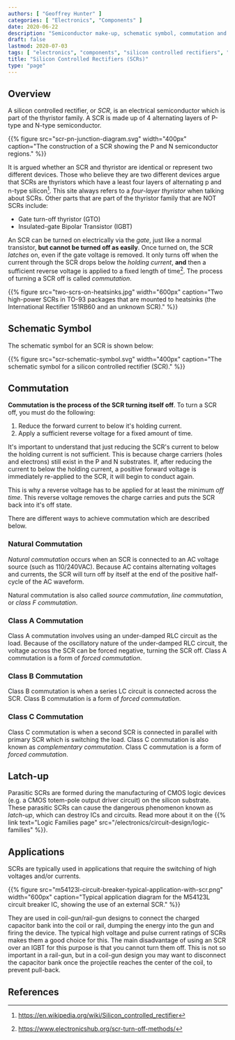 ```yaml
---
authors: [ "Geoffrey Hunter" ]
categories: [ "Electronics", "Components" ]
date: 2020-06-22
description: "Semiconductor make-up, schematic symbol, commutation and more info about silicon controlled rectifiers (SCRs)."
draft: false
lastmod: 2020-07-03
tags: [ "electronics", "components", "silicon controlled rectifiers", "SCRs", "semiconductor", "schematic symbol", "transistor", "rectifier", "diode", "coil gun", "rail gun", "IGBT", "commutation", "natural commutation", "source commutation", "line commutation", "class F commutation", "latch-up" ]
title: "Silicon Controlled Rectifiers (SCRs)"
type: "page"
---
```


## Overview

A silicon controlled rectifier, or _SCR_, is an electrical semiconductor which is part of the thyristor family. A SCR is made up of 4 alternating layers of P-type and N-type semiconductor.

{{% figure src="scr-pn-junction-diagram.svg" width="400px" caption="The construction of a SCR showing the P and N semiconductor regions." %}}

It is argued whether an SCR and thyristor are identical or represent two different devices. Those who believe they are two different devices argue that SCRs are thyristors which have a least four layers of alternating p and n-type silicon[^wikipedia-scrs]. This site always refers to a _four-layer thyristor_ when talking about SCRs. Other parts that are part of the thyristor family that are NOT SCRs include:

* Gate turn-off thyristor (GTO)
* Insulated-gate Bipolar Transistor (IGBT)

An SCR can be turned on electrically via the _gate_, just like a normal transistor, **but cannot be turned off as easily**. Once turned on, the SCR _latches_ on, even if the gate voltage is removed. It only turns off when the current through the SCR drops below the _holding current_, **and** then a sufficient reverse voltage is applied to a fixed length of time[^electronics-hub-scr-turn-off-methods]. The process of turning a SCR off is called _commutation_.

{{% figure src="two-scrs-on-heatsinks.jpg" width="600px" caption="Two high-power SCRs in TO-93 packages that are mounted to heatsinks (the International Rectifier 151RB60 and an unknown SCR)." %}}

## Schematic Symbol

The schematic symbol for an SCR is shown below:

{{% figure src="scr-schematic-symbol.svg" width="400px" caption="The schematic symbol for a silicon controlled rectifier (SCR)." %}}

## Commutation

**Commutation is the process of the SCR turning itself off**. To turn a SCR off, you must do the following:

1. Reduce the forward current to below it's holding current.
2. Apply a sufficient reverse voltage for a fixed amount of time.

It's important to understand that just reducing the SCR's current to below the holding current is not sufficient. This is because charge carriers (holes and electrons) still exist in the P and N substrates. If, after reducing the current to below the holding current, a positive forward voltage is immediately re-applied to the SCR, it will begin to conduct again.

This is why a reverse voltage has to be applied for at least the minimum _off time_. This reverse voltage removes the charge carries and puts the SCR back into it's off state.

There are different ways to achieve commutation which are described below.

### Natural Commutation

_Natural commutation_ occurs when an SCR is connected to an AC voltage source (such as 110/240VAC). Because AC contains alternating voltages and currents, the SCR will turn off by itself at the end of the positive half-cycle of the AC waveform.

Natural commutation is also called _source commutation_, _line commutation_, or _class F commutation_.

### Class A Commutation

Class A commutation involves using an under-damped RLC circuit as the load. Because of the oscillatory nature of the under-damped RLC circuit, the voltage across the SCR can be forced negative, turning the SCR off. Class A commutation is a form of _forced commutation_.

### Class B Commutation

Class B commutation is when a series LC circuit is connected across the SCR. Class B commutation is a form of _forced commutation_.

### Class C Commutation

Class C commutation is when a second SCR is connected in parallel with primary SCR which is switching the load. Class C commutation is also known as _complementary commutation_. Class C commutation is a form of _forced commutation_.

## Latch-up

Parasitic SCRs are formed during the manufacturing of CMOS logic devices (e.g. a CMOS totem-pole output driver circuit) on the silicon substrate. These parasitic SCRs can cause the dangerous phenomenon known as _latch-up_, which can destroy ICs and circuits. Read more about it on the {{% link text="Logic Families page" src="/electronics/circuit-design/logic-families" %}}.

## Applications

SCRs are typically used in applications that require the switching of high voltages and/or currents.

{{% figure src="m54123l-circuit-breaker-typical-application-with-scr.png" width="600px" caption="Typical application diagram for the M54123L circuit breaker IC, showing the use of an external SCR." %}}

They are used in coil-gun/rail-gun designs to connect the charged capacitor bank into the coil or rail, dumping the energy into the gun and firing the device. The typical high voltage and pulse current ratings of SCRs makes them a good choice for this. The main disadvantage of using an SCR over an IGBT for this purpose is that you cannot turn them off. This is not so important in a rail-gun, but in a coil-gun design you may want to disconnect the capacitor bank once the projectile reaches the center of the coil, to prevent pull-back.

## References

[^wikipedia-scrs]: <https://en.wikipedia.org/wiki/Silicon_controlled_rectifier>
[^electronics-hub-scr-turn-off-methods]: <https://www.electronicshub.org/scr-turn-off-methods/>